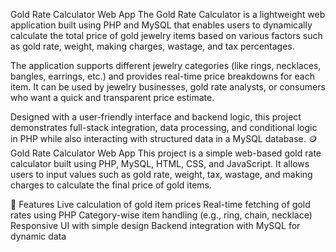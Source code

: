 Gold Rate Calculator Web App
The Gold Rate Calculator is a lightweight web application built using PHP and MySQL that enables users to dynamically calculate the total price of gold jewelry items based on various factors such as gold rate, weight, making charges, wastage, and tax percentages.

The application supports different jewelry categories (like rings, necklaces, bangles, earrings, etc.) and provides real-time price breakdowns for each item. It can be used by jewelry businesses, gold rate analysts, or consumers who want a quick and transparent price estimate.

Designed with a user-friendly interface and backend logic, this project demonstrates full-stack integration, data processing, and conditional logic in PHP while also interacting with structured data in a MySQL database.
🪙 Gold Rate Calculator Web App
This project is a simple web-based gold rate calculator built using PHP, MySQL, HTML, CSS, and JavaScript. It allows users to input values such as gold rate, weight, tax, wastage, and making charges to calculate the final price of gold items.

🚀 Features
Live calculation of gold item prices
Real-time fetching of gold rates using PHP
Category-wise item handling (e.g., ring, chain, necklace)
Responsive UI with simple design
Backend integration with MySQL for dynamic data

